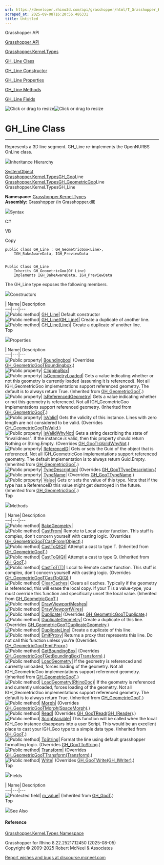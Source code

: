 ```yaml
---
url: https://developer.rhino3d.com/api/grasshopper/html/T_Grasshopper_Kernel_Types_GH_Line.htm
scraped_at: 2025-09-08T16:20:56.486331
title: Untitled
---
```


Grasshopper API

[Grasshopper API](../html/723c01da-9986-4db2-8f53-6f3a7494df75.htm
"Grasshopper API")

[Grasshopper.Kernel.Types](../html/N_Grasshopper_Kernel_Types.htm
"Grasshopper.Kernel.Types")

[GH_Line Class](../html/T_Grasshopper_Kernel_Types_GH_Line.htm "GH_Line
Class")

[GH_Line Constructor
](../html/Overload_Grasshopper_Kernel_Types_GH_Line__ctor.htm "GH_Line
Constructor ")

[GH_Line Properties](../html/Properties_T_Grasshopper_Kernel_Types_GH_Line.htm
"GH_Line Properties")

[GH_Line Methods](../html/Methods_T_Grasshopper_Kernel_Types_GH_Line.htm
"GH_Line Methods")

[GH_Line Fields](../html/Fields_T_Grasshopper_Kernel_Types_GH_Line.htm
"GH_Line Fields")

![Click or drag to resize](../icons/TocOpen.gif)![Click or drag to
resize](../icons/TocClose.gif)

# GH_Line Class  
  
---  
  
Represents a 3D line segment. GH_Line re-implements the OpenNURBS OnLine
class.

![](../icons/SectionExpanded.png)Inheritance Hierarchy

[SystemObject](https://docs.microsoft.com/dotnet/api/system.object)  
[Grasshopper.Kernel.TypesGH_Goo](T_Grasshopper_Kernel_Types_GH_Goo_1.htm)Line  
[Grasshopper.Kernel.TypesGH_GeometricGoo](T_Grasshopper_Kernel_Types_GH_GeometricGoo_1.htm)Line  
Grasshopper.Kernel.TypesGH_Line  

**Namespace:** [Grasshopper.Kernel.Types](N_Grasshopper_Kernel_Types.htm)  
**Assembly:** Grasshopper (in Grasshopper.dll)

![](../icons/SectionExpanded.png)Syntax

C#

VB

Copy

    
    
    public class GH_Line : GH_GeometricGoo<Line>, 
    	IGH_BakeAwareData, IGH_PreviewData
    
    
    Public Class GH_Line
    	Inherits GH_GeometricGoo(Of Line)
    	Implements IGH_BakeAwareData, IGH_PreviewData

The GH_Line type exposes the following members.

![](../icons/SectionExpanded.png)Constructors

| Name| Description  
---|---|---  
![Public method](../icons/pubmethod.gif)|
[GH_Line](M_Grasshopper_Kernel_Types_GH_Line__ctor.htm)|  Default constructor  
![Public method](../icons/pubmethod.gif)|
[GH_Line(GH_Line)](M_Grasshopper_Kernel_Types_GH_Line__ctor_1.htm)|  Create a
duplicate of another line.  
![Public method](../icons/pubmethod.gif)|
[GH_Line(Line)](M_Grasshopper_Kernel_Types_GH_Line__ctor_2.htm)|  Create a
duplicate of another line.  
Top

![](../icons/SectionExpanded.png)Properties

| Name| Description  
---|---|---  
![Public property](../icons/pubproperty.gif)|
[Boundingbox](P_Grasshopper_Kernel_Types_GH_Line_Boundingbox.htm)|  (Overrides
[GH_GeometricGooTBoundingbox](P_Grasshopper_Kernel_Types_GH_GeometricGoo_1_Boundingbox.htm).)  
![Public property](../icons/pubproperty.gif)|
[ClippingBox](P_Grasshopper_Kernel_Types_GH_Line_ClippingBox.htm)|  
![Public property](../icons/pubproperty.gif)|
[IsGeometryLoaded](P_Grasshopper_Kernel_Types_GH_GeometricGoo_1_IsGeometryLoaded.htm)|
Gets a value indicating whether or not this geometry is currently loaded
(assuming it is referenced). Not all IGH_GeometricGoo implementations support
referenced geometry. The default is to always return True.  (Inherited from
[GH_GeometricGooT](T_Grasshopper_Kernel_Types_GH_GeometricGoo_1.htm).)  
![Public property](../icons/pubproperty.gif)|
[IsReferencedGeometry](P_Grasshopper_Kernel_Types_GH_GeometricGoo_1_IsReferencedGeometry.htm)|
Gets a value indicating whether or not this geometry is referenced. Not all
IGH_GeometricGoo implementations support referenced geometry.  (Inherited from
[GH_GeometricGooT](T_Grasshopper_Kernel_Types_GH_GeometricGoo_1.htm).)  
![Public property](../icons/pubproperty.gif)|
[IsValid](P_Grasshopper_Kernel_Types_GH_Line_IsValid.htm)|  Gets the validity
of this instance. Lines with zero length are not considered to be valid.
(Overrides
[GH_GeometricGooTIsValid](P_Grasshopper_Kernel_Types_GH_GeometricGoo_1_IsValid.htm).)  
![Public property](../icons/pubproperty.gif)|
[IsValidWhyNot](P_Grasshopper_Kernel_Types_GH_Line_IsValidWhyNot.htm)|  Gets a
string describing the state of "invalidness". If the instance _is_ valid, then
this property should return Nothing or String.Empty.  (Overrides
[GH_GooTIsValidWhyNot](P_Grasshopper_Kernel_Types_GH_Goo_1_IsValidWhyNot.htm).)  
![Public property](../icons/pubproperty.gif)|
[ReferenceID](P_Grasshopper_Kernel_Types_GH_GeometricGoo_1_ReferenceID.htm)|
Gets or sets the Guid of the object that is referenced. Not all
IGH_GeometricGoo implementations support referenced geometry. The default
implementation is to always return Guid.Empty.  (Inherited from
[GH_GeometricGooT](T_Grasshopper_Kernel_Types_GH_GeometricGoo_1.htm).)  
![Public property](../icons/pubproperty.gif)|
[TypeDescription](P_Grasshopper_Kernel_Types_GH_Line_TypeDescription.htm)|
(Overrides
[GH_GooTTypeDescription](P_Grasshopper_Kernel_Types_GH_Goo_1_TypeDescription.htm).)  
![Public property](../icons/pubproperty.gif)|
[TypeName](P_Grasshopper_Kernel_Types_GH_Line_TypeName.htm)|  (Overrides
[GH_GooTTypeName](P_Grasshopper_Kernel_Types_GH_Goo_1_TypeName.htm).)  
![Public property](../icons/pubproperty.gif)|
[Value](P_Grasshopper_Kernel_Types_GH_GeometricGoo_1_Value.htm)|  Gets or sets
the value of this type. Note that if the type has a ReferenceID this value
might get destroyed in the future.  (Inherited from
[GH_GeometricGooT](T_Grasshopper_Kernel_Types_GH_GeometricGoo_1.htm).)  
Top

![](../icons/SectionExpanded.png)Methods

| Name| Description  
---|---|---  
![Public method](../icons/pubmethod.gif)|
[BakeGeometry](M_Grasshopper_Kernel_Types_GH_Line_BakeGeometry.htm)|  
![Public method](../icons/pubmethod.gif)|
[CastFrom](M_Grasshopper_Kernel_Types_GH_Line_CastFrom.htm)|  Remote to Local
caster function. This stuff is complex, don't concern yourself with casting
logic.  (Overrides
[GH_GeometricGooTCastFrom(Object)](M_Grasshopper_Kernel_Types_GH_GeometricGoo_1_CastFrom.htm).)  
![Public method](../icons/pubmethod.gif)|
[CastToQ(Q)](M_Grasshopper_Kernel_Types_GH_GeometricGoo_1_CastTo__1.htm)|
Attempt a cast to type T.  (Inherited from
[GH_GeometricGooT](T_Grasshopper_Kernel_Types_GH_GeometricGoo_1.htm).)  
![Public method](../icons/pubmethod.gif)|
[CastToQ(Q)](M_Grasshopper_Kernel_Types_GH_Goo_1_CastTo__1.htm)|  Attempt a
cast to type Q.  (Inherited from
[GH_GooT](T_Grasshopper_Kernel_Types_GH_Goo_1.htm).)  
![Public method](../icons/pubmethod.gif)|
[CastToT(T)](M_Grasshopper_Kernel_Types_GH_Line_CastTo__1.htm)|  Local to
Remote caster function. This stuff is complex, don't concern yourself with
casting logic.  (Overrides
[GH_GeometricGooTCastToQ(Q)](M_Grasshopper_Kernel_Types_GH_GeometricGoo_1_CastTo__1.htm).)  
![Public method](../icons/pubmethod.gif)|
[ClearCaches](M_Grasshopper_Kernel_Types_GH_GeometricGoo_1_ClearCaches.htm)|
Clears all caches. Typically if the geometry is referenced, this will erase
the local copy. If your T is a value-type, you must override this function and
specifically unset the local value.  (Inherited from
[GH_GeometricGooT](T_Grasshopper_Kernel_Types_GH_GeometricGoo_1.htm).)  
![Public method](../icons/pubmethod.gif)|
[DrawViewportMeshes](M_Grasshopper_Kernel_Types_GH_Line_DrawViewportMeshes.htm)|  
![Public method](../icons/pubmethod.gif)|
[DrawViewportWires](M_Grasshopper_Kernel_Types_GH_Line_DrawViewportWires.htm)|  
![Public method](../icons/pubmethod.gif)|
[Duplicate](M_Grasshopper_Kernel_Types_GH_Line_Duplicate.htm)|  (Overrides
[GH_GeometricGooTDuplicate](M_Grasshopper_Kernel_Types_GH_GeometricGoo_1_Duplicate.htm).)  
![Public method](../icons/pubmethod.gif)|
[DuplicateGeometry](M_Grasshopper_Kernel_Types_GH_Line_DuplicateGeometry.htm)|
Create a duplicate of this line.  (Overrides
[GH_GeometricGooTDuplicateGeometry](M_Grasshopper_Kernel_Types_GH_GeometricGoo_1_DuplicateGeometry.htm).)  
![Public method](../icons/pubmethod.gif)|
[DuplicateLine](M_Grasshopper_Kernel_Types_GH_Line_DuplicateLine.htm)|  Create
a duplicate of this line.  
![Public method](../icons/pubmethod.gif)|
[EmitProxy](M_Grasshopper_Kernel_Types_GH_Line_EmitProxy.htm)|  Returns a
proxy that represents this line. Do not call this function unless you're
(Overrides
[GH_GeometricGooTEmitProxy](M_Grasshopper_Kernel_Types_GH_GeometricGoo_1_EmitProxy.htm).)  
![Public method](../icons/pubmethod.gif)|
[GetBoundingBox](M_Grasshopper_Kernel_Types_GH_Line_GetBoundingBox.htm)|
(Overrides
[GH_GeometricGooTGetBoundingBox(Transform)](M_Grasshopper_Kernel_Types_GH_GeometricGoo_1_GetBoundingBox.htm).)  
![Public method](../icons/pubmethod.gif)|
[LoadGeometry](M_Grasshopper_Kernel_Types_GH_GeometricGoo_1_LoadGeometry.htm)|
If the geometry is referenced and currently unloaded, forces loading of the
geometry. Not all IGH_GeometricGoo implementations support referenced
geometry.  (Inherited from
[GH_GeometricGooT](T_Grasshopper_Kernel_Types_GH_GeometricGoo_1.htm).)  
![Public method](../icons/pubmethod.gif)|
[LoadGeometry(RhinoDoc)](M_Grasshopper_Kernel_Types_GH_GeometricGoo_1_LoadGeometry_1.htm)|
If the geometry is referenced and currently unloaded, forces loading of the
geometry. Not all IGH_GeometricGoo implementations support referenced
geometry. The default is to always return True.  (Inherited from
[GH_GeometricGooT](T_Grasshopper_Kernel_Types_GH_GeometricGoo_1.htm).)  
![Public method](../icons/pubmethod.gif)|
[Morph](M_Grasshopper_Kernel_Types_GH_Line_Morph.htm)|  (Overrides
[GH_GeometricGooTMorph(SpaceMorph)](M_Grasshopper_Kernel_Types_GH_GeometricGoo_1_Morph.htm).)  
![Public method](../icons/pubmethod.gif)|
[Read](M_Grasshopper_Kernel_Types_GH_Line_Read.htm)|  (Overrides
[GH_GooTRead(GH_IReader)](M_Grasshopper_Kernel_Types_GH_Goo_1_Read.htm).)  
![Public method](../icons/pubmethod.gif)|
[ScriptVariable](M_Grasshopper_Kernel_Types_GH_Goo_1_ScriptVariable.htm)|
This function will be called when the local IGH_Goo instance disappears into a
user Script. This would be an excellent place to cast your IGH_Goo type to a
simple data type.  (Inherited from
[GH_GooT](T_Grasshopper_Kernel_Types_GH_Goo_1.htm).)  
![Public method](../icons/pubmethod.gif)|
[ToString](M_Grasshopper_Kernel_Types_GH_Line_ToString.htm)|  Format the line
using default grasshopper formatting logic.  (Overrides
[GH_GooTToString](M_Grasshopper_Kernel_Types_GH_Goo_1_ToString.htm).)  
![Public method](../icons/pubmethod.gif)|
[Transform](M_Grasshopper_Kernel_Types_GH_Line_Transform.htm)|  (Overrides
[GH_GeometricGooTTransform(Transform)](M_Grasshopper_Kernel_Types_GH_GeometricGoo_1_Transform.htm).)  
![Public method](../icons/pubmethod.gif)|
[Write](M_Grasshopper_Kernel_Types_GH_Line_Write.htm)|  (Overrides
[GH_GooTWrite(GH_IWriter)](M_Grasshopper_Kernel_Types_GH_Goo_1_Write.htm).)  
Top

![](../icons/SectionExpanded.png)Fields

| Name| Description  
---|---|---  
![Protected field](../icons/protfield.gif)|
[m_value](F_Grasshopper_Kernel_Types_GH_Goo_1_m_value.htm)|  (Inherited from
[GH_GooT](T_Grasshopper_Kernel_Types_GH_Goo_1.htm).)  
Top

![](../icons/SectionExpanded.png)See Also

#### Reference

[Grasshopper.Kernel.Types Namespace](N_Grasshopper_Kernel_Types.htm)

Grasshopper for Rhino 8.22.25217.12450 (2025-08-05)  
Copyright © 2009-2025 Robert McNeel & Associates

[Report wishes and bugs at
discourse.mcneel.com](https://discourse.mcneel.com/c/grasshopper)

